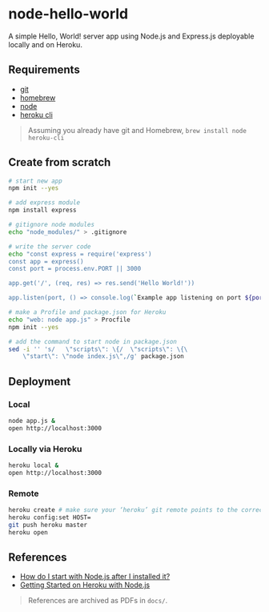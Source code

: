 # node-hello-world

A simple Hello, World! server app using Node.js and Express.js deployable locally and on Heroku.

## Requirements

- [git](https://git-scm.com)
- [homebrew](https://brew.sh)
- [node](https://nodejs.org)
- [heroku cli](https://devcenter.heroku.com/articles/heroku-cli)

> Assuming you already have git and Homebrew, `brew install node heroku-cli`

## Create from scratch

```sh
# start new app
npm init --yes

# add express module
npm install express

# gitignore node modules
echo "node_modules/" > .gitignore

# write the server code
echo "const express = require('express')
const app = express()
const port = process.env.PORT || 3000

app.get('/', (req, res) => res.send('Hello World!'))

app.listen(port, () => console.log(`Example app listening on port ${port}!`))" > app.js

# make a Profile and package.json for Heroku
echo "web: node app.js" > Procfile
npm init --yes

# add the command to start node in package.json
sed -i '' 's/   \"scripts\": \{/  \"scripts\": \{\
    \"start\": \"node index.js\",/g' package.json
```

## Deployment

### Local

```sh
node app.js &
open http://localhost:3000
```

### Locally via Heroku

```sh
heroku local &
open http://localhost:3000
```

### Remote

```sh
heroku create # make sure your ‘heroku’ git remote points to the correct app's git url, like if there was a previous one
heroku config:set HOST=
git push heroku master
heroku open
```

## References

- [How do I start with Node.js after I installed it?](https://nodejs.org/en/docs/guides/getting-started-guide/)
- [Getting Started on Heroku with Node.js](https://devcenter.heroku.com/articles/getting-started-with-nodejs)

> References are archived as PDFs in `docs/`.
